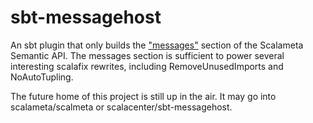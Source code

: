 # sbt-messagehost

An sbt plugin that only builds the
["messages"](http://scalameta.org/tutorial/#Messages) section of the Scalameta
Semantic API. The messages section is sufficient to power several interesting
scalafix rewrites, including RemoveUnusedImports and NoAutoTupling.

The future home of this project is still up in the air.
It may go into scalameta/scalmeta or scalacenter/sbt-messagehost.
